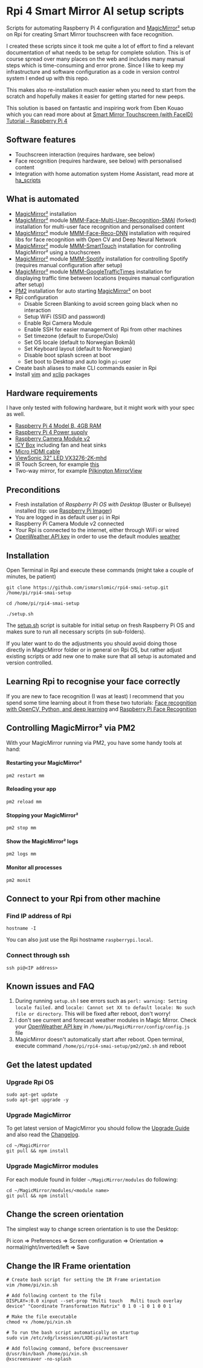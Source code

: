 # Rpi 4 Smart Mirror AI setup scripts
Scripts for automating Raspberry Pi 4 configuration and [MagicMirror²](https://magicmirror.builders/)
setup on Rpi for creating Smart Mirror touchscreen with face recognition.

I created these scripts since it took me quite a lot of effort to find a relevant documentation of 
what needs to be setup for complete solution. This is of course spread over many places on the 
web and includes many manual steps which is time-consuming and error prone. Since I like to keep my 
infrastructure and software configuration as a code in version control system I ended up with 
this repo. 

This makes also re-installation much easier when you need to start from the scratch and hopefully
makes it easier for getting started for new peeps.

This solution is based on fantastic and inspiring work from 
Eben Kouao which you can read more about at 
[Smart Mirror Touchscreen (with FaceID) Tutorial – Raspberry Pi 4](https://smartbuilds.io/smart-mirror-touchscreen-raspberry-pi/)

## Software features
- Touchscreen interaction (requires hardware, see below)
- Face recognition (requires hardware, see below) with personalised content
- Integration with home automation system Home Assistant, read more at [ha_scripts](ha_scripts/README.md)
  
## What is automated
- [MagicMirror²](https://magicmirror.builders/) installation
- [MagicMirror²](https://magicmirror.builders/) module 
  [MMM-Face-Multi-User-Recognition-SMAI](https://github.com/ismarslomic/MMM-Face-Multi-User-Recognition-SMAI) (forked)
  installation for multi-user face recognition and personalised content
- [MagicMirror²](https://magicmirror.builders/) module [MMM-Face-Reco-DNN](https://github.com/nischi/MMM-Face-Reco-DNN)
  installation with required libs for face recognition with Open CV and Deep Neural Network
- [MagicMirror²](https://magicmirror.builders/) module [MMM-SmartTouch](https://github.com/EbenKouao/MMM-SmartTouch)
  installation for controlling MagicMirror² using a touchscreen
- [MagicMirror²](https://magicmirror.builders/) module [MMM-Spotify](https://github.com/skuethe/MMM-Spotify)
  installation for controlling Spotify (requires manual configuration after setup)
- [MagicMirror²](https://magicmirror.builders/) module [MMM-GoogleTrafficTimes](https://github.com/pjestico/MMM-GoogleTrafficTimes)
  installation for displaying traffic time between locations (requires manual configuration after setup)
- [PM2](https://pm2.io/) installation for auto starting [MagicMirror²](https://magicmirror.builders/) on boot
- Rpi configuration
  - Disable Screen Blanking to avoid screen going black when no interaction
  - Setup WiFi (SSID and password)
  - Enable Rpi Camera Module
  - Enable SSH for easier management of Rpi from other machines
  - Set timezone (default to Europe/Oslo)
  - Set OS locale (default to Norwegian Bokmål)
  - Set Keyboard layout (default to Norwegian)
  - Disable boot splash screen at boot
  - Set boot to Desktop and auto login `pi`-user
- Create bash aliases to make CLI commands easier in Rpi
- Install [vim](https://www.vim.org/) and [xclip](https://github.com/astrand/xclip) packages

## Hardware requirements
I have only tested with following hardware, but it might work with
your spec as well.
- [Raspberry Pi 4 Model B, 4GB RAM](https://www.komplett.no/product/1133779/datautstyr/pc-komponenter/hovedkort/integrert-cpu/raspberry-pi-4-model-b-4gb-ram)
- [Raspberry Pi 4 Power supply](https://www.komplett.no/product/1133588/datautstyr/pc-komponenter/hovedkort/tilbehoer/raspberry-pi-4-stroemadapter-usb-c)
- [Raspberry Camera Module v2](https://www.kjell.com/no/produkter/data/raspberry-pi/raspberry-pi-kameramodul-v2-p88053)  
- [ICY Box](https://www.komplett.no/product/1140767/datautstyr/pc-komponenter/hovedkort/tilbehoer/icy-box-clear-acrylic-and-frameless-case) including fan and heat sinks
- [Micro HDMI cable](https://www.kjell.com/no/produkter/lyd-og-bilde/kabler-og-adaptere/hdmi/micro-hdmi/micro-hdmi-kabel-high-speed-2-m-p98652)
- [ViewSonic 32" LED VX3276-2K-mhd](https://www.komplett.no/product/1018397)
- IR Touch Screen, for example [this](https://www.amazon.com/gp/product/B07W3RW7X5/ref=ppx_yo_dt_b_asin_title_o00_s00?ie=UTF8&psc=1)
- Two-way mirror, for example [Pilkington MirrorView](https://www.pilkington.com/nb-no/no/produkter/funksjonsglass/spesialglass/pilkington-mirroview)

## Preconditions
- Fresh installation of _Raspberry Pi OS with Desktop_ (Buster or Bullseye) installed (tip: use [Raspberry Pi Imager](https://www.raspberrypi.org/software/))
- You are logged in as default user `pi` in Rpi
- Raspberry Pi Camera Module v2 connected
- Your Rpi is connected to the internet, either through WiFi or wired  
- [OpenWeather API key](https://home.openweathermap.org/api_keys) in order to use the default 
  modules [weather](https://docs.magicmirror.builders/modules/weather.html)

## Installation
Open Terminal in Rpi and execute these commands (might take a couple of minutes, be patient)
````shell
git clone https://github.com/ismarslomic/rpi4-smai-setup.git /home/pi/rpi4-smai-setup

cd /home/pi/rpi4-smai-setup

./setup.sh
````
The [setup.sh](./setup.sh) script is suitable for initial setup on fresh Raspberry Pi OS and makes 
sure to run all necessary scripts (in sub-folders).

If you later want to do the adjustments you should avoid doing those directly in MagicMirror folder
or in general on Rpi OS, but rather adjust existing scripts or add new one to make sure that all
setup is automated and version controlled.

## Learning Rpi to recognise your face correctly
If you are new to face recognition (I was at least) I recommend that you spend some time learning about it
from these two tutorials: [Face recognition with OpenCV, Python, and deep learning](https://www.pyimagesearch.com/2018/06/18/face-recognition-with-opencv-python-and-deep-learning/)
and [Raspberry Pi Face Recognition](https://www.pyimagesearch.com/2018/06/25/raspberry-pi-face-recognition/)

## Controlling MagicMirror² via PM2
With your MagicMirror running via PM2, you have some handy tools at hand:
#### Restarting your MagicMirror²
````shell
pm2 restart mm
````
#### Reloading your app
````shell
pm2 reload mm
````
#### Stopping your MagicMirror²
````shell
pm2 stop mm
````
#### Show the MagicMirror² logs
````shell
pm2 logs mm
````
#### Monitor all processes
````shell
pm2 monit
````

## Connect to your Rpi from other machine
### Find IP address of Rpi
`````shell
hostname -I
`````

You can also just use the Rpi hostname `raspberrypi.local`.

### Connect through ssh
`````shell
ssh pi@<IP address>
`````

## Known issues and FAQ
1. During running `setup.sh` I see errors such as `perl: warning: Setting locale failed.` and `locale: Cannot set XX to default locale: No such file or directory`.
This will be fixed after reboot, don't worry!
2. I don't see current and forecast weather modules in Magic Mirror. Check your [OpenWeather API key](https://home.openweathermap.org/api_keys) in `/home/pi/MagicMirror/config/config.js` file
3. MagicMirror doesn't automatically start after reboot. Open terminal, execute command `/home/pi/rpi4-smai-setup/pm2/pm2.sh` and reboot


## Get the latest updated

### Upgrade Rpi OS
`````shell
sudo apt-get update
sudo apt-get upgrade -y
`````

### Upgrade MagicMirror
To get latest version of MagicMirror you should follow the 
[Upgrade Guide](https://docs.magicmirror.builders/getting-started/upgrade-guide.html) 
and also read the [Changelog](https://github.com/MichMich/MagicMirror/blob/master/CHANGELOG.md).
`````shell
cd ~/MagicMirror
git pull && npm install
`````

### Upgrade MagicMirror modules
For each module found in folder `~/MagicMirror/modules` do following:
`````shell
cd ~/MagicMirror/modules/<module name>
git pull && npm install
`````

## Change the screen orientation
The simplest way to change screen orientation is to use the Desktop:

Pi icon => Preferences => Screen configuration => Orientation => normal/right/inverted/left => Save

## Change the IR Frame orientation
`````shell
# Create bash script for setting the IR Frame orientation
vim /home/pi/xin.sh

# Add following content to the file
DISPLAY=:0.0 xinput --set-prop "Multi touch   Multi touch overlay device" "Coordinate Transformation Matrix" 0 1 0 -1 0 1 0 0 1

# Make the file executable
chmod +x /home/pi/xin.sh

# To run the bash script automatically on startup
sudo vim /etc/xdg/lxsession/LXDE-pi/autostart

# Add following command, before @xscreensaver
@/usr/bin/bash /home/pi/xin.sh
@xscreensaver -no-splash
`````
